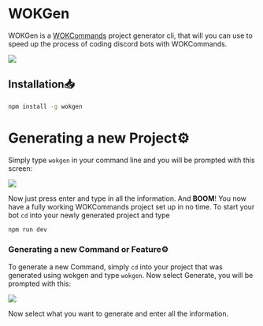 # WOKGen

WOKGen is a [WOKCommands](https://docs.wornoffkeys.com/) project generator cli, that will you can use to speed up the process of coding discord bots with WOKCommands.

![](https://dxkyy.kill-all.men/5hN7hx3ra.png)

## Installation📥

```bash
npm install -g wokgen
```

# Generating a new Project⚙️

Simply type `wokgen` in your command line and you will be prompted with this screen:

![](https://dxkyy.kill-all.men/5hN7WO29x.png) 

Now just press enter and type in all the information.
And **BOOM**! You now have a fully working WOKCommands project set up in no time.
To start your bot `cd` into your newly generated project and type 

```bash
npm run dev
```

### Generating a new Command or Feature⚙️

To generate a new Command, simply `cd` into your project that was generated using wokgen and type `wokgen`. Now select Generate, you will be prompted with this:

![](https://dxkyy.kill-all.men/5hN8ENRBs.png)

Now select what you want to generate and enter all the information.



